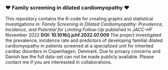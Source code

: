 ### :heart: Family screening in dilated cardiomyopathy :heart:
This repository contains the R-code for creating graphs and statistical investigations in: 
*Family Screening in Dilated Cardiomyopathy: Prevalence, Incidence, and Potential for Limiting Follow-Up* published in *JACC-HF* November 2022 **DOI: 10.1016/j.jchf.2022.07.009** 
The project investigated the prevalence, incidence rate and predictors of developing familial dilated cardiomyopathy in patients screened at a specialized unit for inherited cardiac disorders in Copenhagen, Denmark. 
Due to privacy concerns and Danish law the full data-set can not be made publicly available.
Please contact me if you are interessted in collaborations.
